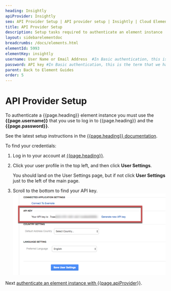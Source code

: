 ```yaml
---
heading: Insightly
apiProvider: Insightly
seo: API Provider Setup | API provider setup | Insightly | Cloud Elements API Docs
title: API Provider Setup
description: Setup tasks required to authenticate an element instance
layout: sidebarelementdoc
breadcrumbs: /docs/elements.html
elementId: 5993
elementKey: insightly
username: User Name or Email Address  #In Basic authentication, this is the term that we have mapped to our "username" parameter
password: API key #In Basic authentication, this is the term that we have mapped to our "password" parameter
parent: Back to Element Guides
order: 5
---
```


# API Provider Setup

To authenticate a {{page.heading}} element instance you must use the **{{page.username}}**  that you use to log in to {{page.heading}} and the **{{page.password}}**.

See the latest setup instructions in the [{{page.heading}} documentation](https://support.insight.ly/hc/en-us/articles/204864594-Finding-your-Insightly-API-key).

To find your credentials:

1. Log in to your account at [{{page.heading}}](https://nsightly.com).
2. Click your user profile in the top left, and then click **User Settings**.

    You should land on the User Settings page, but if not click **User Settings** just to the left of the main page.

2. Scroll to the bottom to find your API key.
![Key secret and URL](img/insightly-creds.png)

Next [authenticate an element instance with {{page.apiProvider}}](authenticate.html).
